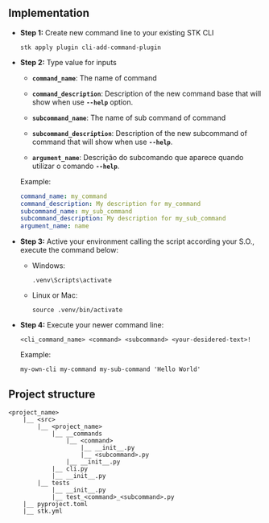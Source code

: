 ## **Implementation**

- **Step 1:** Create new command line to your existing STK CLI 
	```
	stk apply plugin cli-add-command-plugin
	```
	
- **Step 2:** Type value for inputs

	- **`command_name`**: The name of command

	- **`command_description`**: Description of the new command base that will show when use **`--help`** option.
	
	- **`subcommand_name`**: The name of sub command of command

	- **`subcommand_description`**: Description of the new subcommand of command that will show when use  **`--help`**.

	- **`argument_name`**: Descrição do subcomando que aparece quando utilizar o comando **`--help`**.

	Example:

	```yaml
	command_name: my_command
	command_description: My description for my_command
	subcommand_name: my_sub_command
	subcommand_description: My description for my_sub_command
	argument_name: name
	```

- **Step 3:** Active your environment calling the script according your S.O., execute the command below:
	- Windows: 
		```
		.venv\Scripts\activate
		```

	- Linux or Mac: 
		```
		source .venv/bin/activate
		```

- **Step 4:** Execute your newer command line:	
	```
	<cli_command_name> <command> <subcommand> <your-desidered-text>!
	``` 

	Example:
	```
	my-own-cli my-command my-sub-command 'Hello World'
	```

## **Project structure**

```
<project_name>
	|__ <src>
		|__ <project_name>
			|__ __commands
                |__ <command>
					|__ __init__.py
                	|__ <subcommand>.py
				|__ __init__.py
			|__ cli.py
			|__ __init__.py
		|__ tests
			|__ __init__.py
			|__ test_<command>_<subcommand>.py
	|__ pyproject.toml
	|__ stk.yml
```
